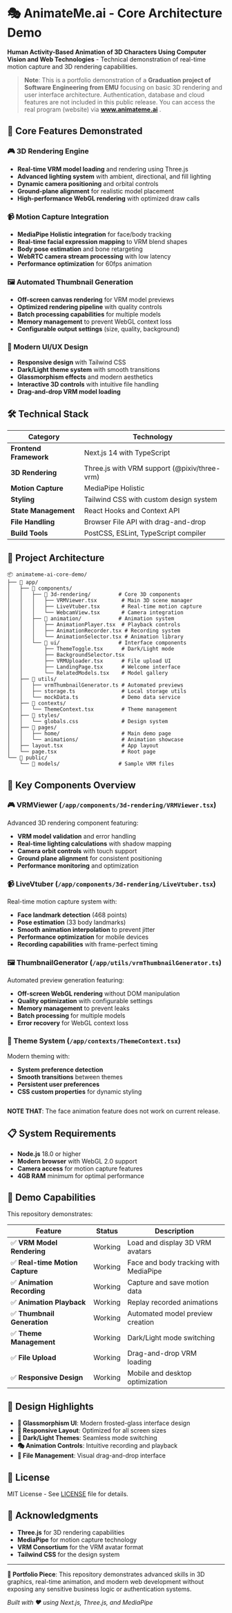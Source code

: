 # 🎭 AnimateMe.ai - Core Architecture Demo

**Human Activity-Based Animation of 3D Characters Using Computer Vision and Web Technologies** - Technical demonstration of real-time motion capture and 3D rendering capabilities.

> **Note**: This is a portfolio demonstration of a **Graduation project of Software Engineering from EMU** focusing on basic 3D rendering and user interface architecture. Authentication, database and cloud features are not included in this public release. You can access the real program (website) via **www.animateme.ai** . 

## 🚀 **Core Features Demonstrated**

### **🎮 3D Rendering Engine**
- **Real-time VRM model loading** and rendering using Three.js
- **Advanced lighting system** with ambient, directional, and fill lighting
- **Dynamic camera positioning** and orbital controls
- **Ground-plane alignment** for realistic model placement
- **High-performance WebGL rendering** with optimized draw calls

### **📹 Motion Capture Integration**
- **MediaPipe Holistic integration** for face/body tracking
- **Real-time facial expression mapping** to VRM blend shapes
- **Body pose estimation** and bone retargeting
- **WebRTC camera stream processing** with low latency
- **Performance optimization** for 60fps animation

### **🖼️ Automated Thumbnail Generation**
- **Off-screen canvas rendering** for VRM model previews
- **Optimized rendering pipeline** with quality controls
- **Batch processing capabilities** for multiple models
- **Memory management** to prevent WebGL context loss
- **Configurable output settings** (size, quality, background)

### **🎨 Modern UI/UX Design**
- **Responsive design** with Tailwind CSS
- **Dark/Light theme system** with smooth transitions
- **Glassmorphism effects** and modern aesthetics
- **Interactive 3D controls** with intuitive file handling
- **Drag-and-drop VRM model loading**

## 🛠 **Technical Stack**

| Category | Technology |
|----------|------------|
| **Frontend Framework** | Next.js 14 with TypeScript |
| **3D Rendering** | Three.js with VRM support (@pixiv/three-vrm) |
| **Motion Capture** | MediaPipe Holistic |
| **Styling** | Tailwind CSS with custom design system |
| **State Management** | React Hooks and Context API |
| **File Handling** | Browser File API with drag-and-drop |
| **Build Tools** | PostCSS, ESLint, TypeScript compiler |

## 📁 **Project Architecture**

```
📦 animateme-ai-core-demo/
├── 📂 app/
│   ├── 📂 components/
│   │   ├── 📂 3d-rendering/         # Core 3D components
│   │   │   ├── VRMViewer.tsx        # Main 3D scene manager
│   │   │   ├── LiveVtuber.tsx       # Real-time motion capture
│   │   │   └── WebcamView.tsx       # Camera integration
│   │   ├── 📂 animation/            # Animation system
│   │   │   ├── AnimationPlayer.tsx  # Playback controls
│   │   │   ├── AnimationRecorder.tsx # Recording system
│   │   │   └── AnimationSelector.tsx # Animation library
│   │   └── 📂 ui/                   # Interface components
│   │       ├── ThemeToggle.tsx      # Dark/Light mode
│   │       ├── BackgroundSelector.tsx
│   │       ├── VRMUploader.tsx      # File upload UI
│   │       ├── LandingPage.tsx      # Welcome interface
│   │       └── RelatedModels.tsx    # Model gallery
│   ├── 📂 utils/
│   │   ├── vrmThumbnailGenerator.ts # Automated previews
│   │   ├── storage.ts               # Local storage utils
│   │   └── mockData.ts              # Demo data service
│   ├── 📂 contexts/
│   │   └── ThemeContext.tsx         # Theme management
│   ├── 📂 styles/
│   │   └── globals.css              # Design system
│   ├── 📂 pages/
│   │   ├── home/                    # Main demo page
│   │   └── animations/              # Animation showcase
│   ├── layout.tsx                   # App layout
│   └── page.tsx                     # Root page
└── 📂 public/
    └── 📂 models/                   # Sample VRM files
```

## 🎯 **Key Components Overview**

### **🎮 VRMViewer** (`/app/components/3d-rendering/VRMViewer.tsx`)
Advanced 3D rendering component featuring:
- **VRM model validation** and error handling
- **Real-time lighting calculations** with shadow mapping
- **Camera orbit controls** with touch support
- **Ground plane alignment** for consistent positioning
- **Performance monitoring** and optimization

### **📹 LiveVtuber** (`/app/components/3d-rendering/LiveVtuber.tsx`)
Real-time motion capture system with:
- **Face landmark detection** (468 points)
- **Pose estimation** (33 body landmarks)
- **Smooth animation interpolation** to prevent jitter
- **Performance optimization** for mobile devices
- **Recording capabilities** with frame-perfect timing

### **🖼️ ThumbnailGenerator** (`/app/utils/vrmThumbnailGenerator.ts`)
Automated preview generation featuring:
- **Off-screen WebGL rendering** without DOM manipulation
- **Quality optimization** with configurable settings
- **Memory management** to prevent leaks
- **Batch processing** for multiple models
- **Error recovery** for WebGL context loss

### **🎨 Theme System** (`/app/contexts/ThemeContext.tsx`)
Modern theming with:
- **System preference detection**
- **Smooth transitions** between themes
- **Persistent user preferences**
- **CSS custom properties** for dynamic styling
```
```

**NOTE THAT**: The face animation feature does not work on current release.

## 📋 **System Requirements**

- **Node.js** 18.0 or higher
- **Modern browser** with WebGL 2.0 support
- **Camera access** for motion capture features
- **4GB RAM** minimum for optimal performance

## 🎯 **Demo Capabilities**

This repository demonstrates:

| Feature | Status | Description |
|---------|--------|-------------|
| ✅ **VRM Model Rendering** | Working | Load and display 3D VRM avatars |
| ✅ **Real-time Motion Capture** | Working | Face and body tracking with MediaPipe |
| ✅ **Animation Recording** | Working | Capture and save motion data |
| ✅ **Animation Playback** | Working | Replay recorded animations |
| ✅ **Thumbnail Generation** | Working | Automated model preview creation |
| ✅ **Theme Management** | Working | Dark/Light mode switching |
| ✅ **File Upload** | Working | Drag-and-drop VRM loading |
| ✅ **Responsive Design** | Working | Mobile and desktop optimization |

## 🎨 **Design Highlights**

- **🌟 Glassmorphism UI**: Modern frosted-glass interface design
- **📱 Responsive Layout**: Optimized for all screen sizes
- **🌙 Dark/Light Themes**: Seamless mode switching
- **🎭 Animation Controls**: Intuitive recording and playback
- **📁 File Management**: Visual drag-and-drop interface

## 📄 **License**

MIT License - See [LICENSE](LICENSE) file for details.

## 🙏 **Acknowledgments**

- **Three.js** for 3D rendering capabilities
- **MediaPipe** for motion capture technology
- **VRM Consortium** for the VRM avatar format
- **Tailwind CSS** for the design system

---

**🎯 Portfolio Piece**: This repository demonstrates advanced skills in 3D graphics, real-time animation, and modern web development without exposing any sensitive business logic or authentication systems.

*Built with ❤️ using Next.js, Three.js, and MediaPipe* 
